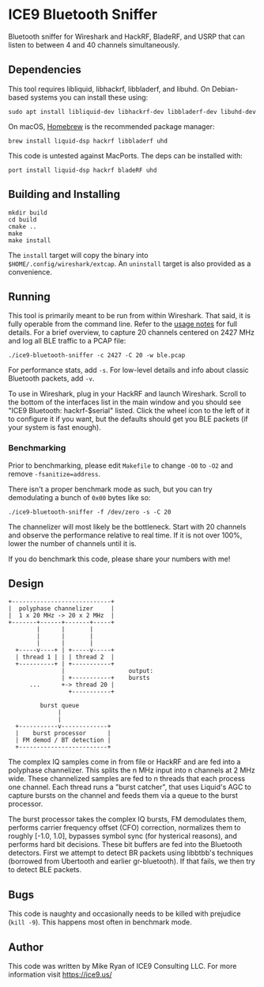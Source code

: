 # ICE9 Bluetooth Sniffer

Bluetooth sniffer for Wireshark and HackRF, BladeRF, and USRP that can
listen to between 4 and 40 channels simultaneously.

## Dependencies

This tool requires libliquid, libhackrf, libbladerf, and libuhd. On
Debian-based systems you can install these using:

    sudo apt install libliquid-dev libhackrf-dev libbladerf-dev libuhd-dev

On macOS, [Homebrew](https://brew.sh/) is the recommended package
manager:

    brew install liquid-dsp hackrf libbladerf uhd

This code is untested against MacPorts. The deps can be installed with:

    port install liquid-dsp hackrf bladeRF uhd

## Building and Installing

    mkdir build
    cd build
    cmake ..
    make
    make install

The `install` target will copy the binary into
`$HOME/.config/wireshark/extcap`. An `uninstall` target is also provided
as a convenience.

## Running

This tool is primarily meant to be run from within Wireshark. That said,
it is fully operable from the command line. Refer to the [usage
notes](help.txt) for full details. For a brief overview, to capture 20
channels centered on 2427 MHz and log all BLE traffic to a PCAP file:

    ./ice9-bluetooth-sniffer -c 2427 -C 20 -w ble.pcap

For performance stats, add `-s`. For low-level details and info about
classic Bluetooth packets, add `-v`.

To use in Wireshark, plug in your HackRF and launch Wireshark. Scroll to
the bottom of the interfaces list in the main window and you should see
"ICE9 Bluetooth: hackrf-$serial" listed. Click the wheel icon to the
left of it to configure it if you want, but the defaults should get you
BLE packets (if your system is fast enough).

### Benchmarking

Prior to benchmarking, please edit `Makefile` to change `-O0` to `-O2`
and remove `-fsanitize=address`.

There isn't a proper benchmark mode as such, but you can try
demodulating a bunch of `0x00` bytes like so:

    ./ice9-bluetooth-sniffer -f /dev/zero -s -C 20

The channelizer will most likely be the bottleneck. Start with 20
channels and observe the performance relative to real time. If it is not
over 100%, lower the number of channels until it is.

If you do benchmark this code, please share your numbers with me!

## Design

    +----------------------------+
    |  polyphase channelizer     |
    |  1 x 20 MHz -> 20 x 2 MHz  |
    +-------+------+-------+-----+
            |      |       |
            |      |       |
            |      |       |
      +-----v----+ | +-----v-----+
      | thread 1 | | | thread 2  |
      +----------+ | +-----------+
                   |                  output:
                   | +-----------+    bursts
          ...      +-> thread 20 |
                     +-----------+

             burst queue
                  |
                  |
      +-----------v-------------+
      |    burst processor      |
      | FM demod / BT detection |
      +-------------------------+

The complex IQ samples come in from file or HackRF and are fed into a
polyphase channelizer. This splits the n MHz input into n channels at 2
MHz wide. These channelized samples are fed to n threads that each
process one channel. Each thread runs a "burst catcher", that uses
Liquid's AGC to capture bursts on the channel and feeds them via a queue
to the burst processor.

The burst processor takes the complex IQ bursts, FM demodulates them,
performs carrier frequency offset (CFO) correction, normalizes them to
roughly [-1.0, 1.0], bypasses symbol sync (for hysterical reasons), and
performs hard bit decisions. These bit buffers are fed into the
Bluetooth detectors. First we attempt to detect BR packets using
libbtbb's techniques (borrowed from Ubertooth and earlier gr-bluetooth).
If that fails, we then try to detect BLE packets.

## Bugs

This code is naughty and occasionally needs to be killed with prejudice
(`kill -9`). This happens most often in benchmark mode.

## Author

This code was written by Mike Ryan of ICE9 Consulting LLC. For more
information visit https://ice9.us/
